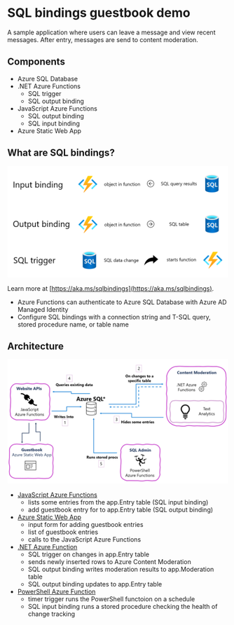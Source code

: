 # SQL bindings guestbook demo

A sample application where users can leave a message and view recent messages.  After entry, messages are send to content moderation.

## Components
- Azure SQL Database
- .NET Azure Functions
  - SQL trigger
  - SQL output binding
- JavaScript Azure Functions
  - SQL output binding
  - SQL input binding
- Azure Static Web App
 

## What are SQL bindings?

![summary slide on SQL bindings](images/sqlbindings-summary.png)

Learn more at [https://aka.ms/sqlbindings](https://aka.ms/sqlbindings).

- Azure Functions can authenticate to Azure SQL Database with Azure AD Managed Identity
- Configure SQL bindings with a connection string and T-SQL query, stored procedure name, or table name
 
## Architecture

![architecture diagram](images/architecture.png)

- [JavaScript Azure Functions](apis/js-api/)
  - lists some entries from the app.Entry table (SQL input binding)
  - add guestbook entry for to app.Entry table (SQL output binding)
- [Azure Static Web App](guestbook/)
  - input form for adding guestbook entries
  - list of guestbook entries
  - calls to the JavaScript Azure Functions
- [.NET Azure Function](apis/net-api/)
  - SQL trigger on changes in app.Entry table
  - sends newly inserted rows to Azure Content Moderation
  - SQL output binding writes moderation results to app.Moderation table
  - SQL output binding updates to app.Entry table
- [PowerShell Azure Function](apis/powershell-api/)
  - timer trigger runs the PowerShell functoion on a schedule
  - SQL input binding runs a stored procedure checking the health of change tracking